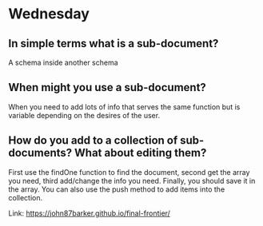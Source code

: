 # Wednesday

## In simple terms what is a sub-document?
A schema inside another schema
## When might you use a sub-document?
When you need to add lots of info that serves the same function but is variable depending on the desires of the user.
## How do you add to a collection of sub-documents? What about editing them?
First use the findOne function to find the document, second get the array you need, third add/change the info you need. Finally, you should save it in the array.
You can also use the push method to add items into the collection.


Link: https://john87barker.github.io/final-frontier/
